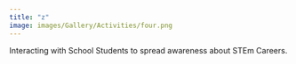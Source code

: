 ```yaml
---
title: "z"
image: images/Gallery/Activities/four.png
---
```

Interacting with School Students to spread awareness about STEm Careers. 
